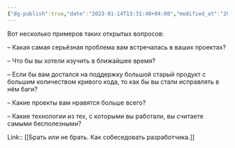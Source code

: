 ```yaml
---
{"dg-publish":true,"date":"2023-01-14T13:31:40+04:00","modified_at":"2023-03-25T14:03:57+04:00","title":"Пример открытых вопросов","permalink":"/quotes/202204090829/","dgPassFrontmatter":true}
---
```



Вот несколько примеров таких открытых вопросов:

– Какая самая серьёзная проблема вам встречалась в ваших проектах?

– Что бы вы хотели изучить в ближайшее время?

– Если бы вам достался на поддержку большой старый продукт с большим количеством кривого кода, то как бы вы стали исправлять в нём баги?

– Какие проекты вам нравятся больше всего?

– Какие технологии из тех, с которыми вы работали, вы считаете самыми бесполезными?

Link:: [[Брать или не брать. Как собеседовать разработчика.]]
